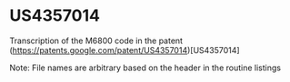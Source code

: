 # US4357014
Transcription of the M6800 code in the patent (https://patents.google.com/patent/US4357014)[US4357014]

Note: File names are arbitrary based on the header in the routine listings